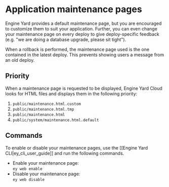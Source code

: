 # Application maintenance pages

Engine Yard provides a default maintenance page, but you are encouraged 
to customize them to suit your application. Further, you can even change 
your maintenance page on every deploy to give deploy-specific feedback 
(e.g. "we are doing a database upgrade, please sit tight"). 

When a rollback is performed, the maintenance page used is the one 
contained in the latest deploy.  This prevents showing users a message from 
an old deploy.

## Priority
When a maintenance page is requested to be displayed, Engine Yard Cloud looks for
HTML files and displays them in the following priority:

1. `public/maintenance.html.custom`
2. `public/maintenance.html.tmp`
3. `public/maintenance.html`
4. `public/system/maintenance.html.default`

## Commands
To enable or disable your maintenance pages, use the [[Engine Yard CLI|ey_cli_user_guide]]
and run the following commands.

- Enable your maintenance page:        
        `ey web enable`
- Disable your maintenance page:  
        `ey web disable`
